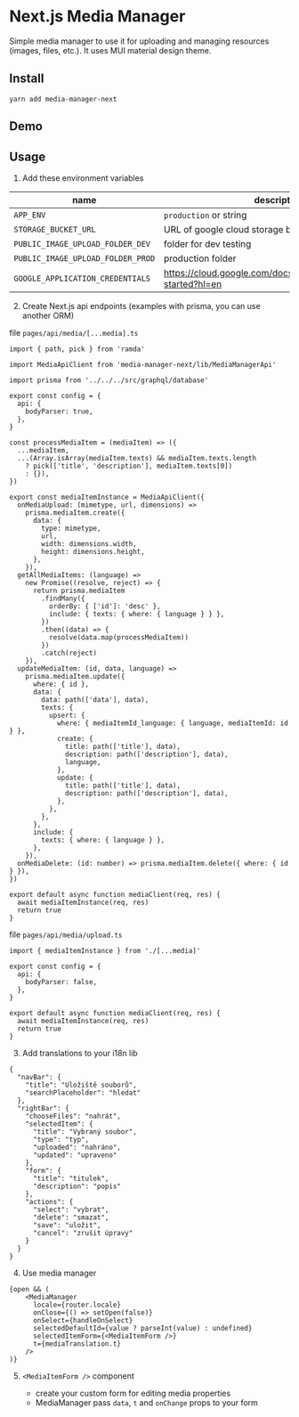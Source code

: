 # Next.js Media Manager
Simple media manager to use it for uploading and managing resources (images, files, etc.). It uses MUI material design theme.

## Install

```
yarn add media-manager-next
```

## Demo

## Usage

1. Add these environment variables

| name                              | description                                                        |
|-----------------------------------|--------------------------------------------------------------------|
| `APP_ENV`                         | `production` or string                                             |
| `STORAGE_BUCKET_URL`              | URL of google cloud storage bucket                                 |
| `PUBLIC_IMAGE_UPLOAD_FOLDER_DEV`  | folder for dev testing                                             |
| `PUBLIC_IMAGE_UPLOAD_FOLDER_PROD` | production folder                                                  |
| `GOOGLE_APPLICATION_CREDENTIALS`  | https://cloud.google.com/docs/authentication/getting-started?hl=en |

2. Create Next.js api endpoints (examples with prisma, you can use another ORM)

file `pages/api/media/[...media].ts`
```
import { path, pick } from 'ramda'

import MediaApiClient from 'media-manager-next/lib/MediaManagerApi'

import prisma from '../../../src/graphql/database'

export const config = {
  api: {
    bodyParser: true,
  },
}

const processMediaItem = (mediaItem) => ({
  ...mediaItem,
  ...(Array.isArray(mediaItem.texts) && mediaItem.texts.length
    ? pick(['title', 'description'], mediaItem.texts[0])
    : {}),
})

export const mediaItemInstance = MediaApiClient({
  onMediaUpload: (mimetype, url, dimensions) =>
    prisma.mediaItem.create({
      data: {
        type: mimetype,
        url,
        width: dimensions.width,
        height: dimensions.height,
      },
    }),
  getAllMediaItems: (language) =>
    new Promise((resolve, reject) => {
      return prisma.mediaItem
        .findMany({
          orderBy: { ['id']: 'desc' },
          include: { texts: { where: { language } } },
        })
        .then((data) => {
          resolve(data.map(processMediaItem))
        })
        .catch(reject)
    }),
  updateMediaItem: (id, data, language) =>
    prisma.mediaItem.update({
      where: { id },
      data: {
        data: path(['data'], data),
        texts: {
          upsert: {
            where: { mediaItemId_language: { language, mediaItemId: id } },
            create: {
              title: path(['title'], data),
              description: path(['description'], data),
              language,
            },
            update: {
              title: path(['title'], data),
              description: path(['description'], data),
            },
          },
        },
      },
      include: {
        texts: { where: { language } },
      },
    }),
  onMediaDelete: (id: number) => prisma.mediaItem.delete({ where: { id } }),
})

export default async function mediaClient(req, res) {
  await mediaItemInstance(req, res)
  return true
}
```

file `pages/api/media/upload.ts`
```
import { mediaItemInstance } from './[...media]'

export const config = {
  api: {
    bodyParser: false,
  },
}

export default async function mediaClient(req, res) {
  await mediaItemInstance(req, res)
  return true
}
```

3. Add translations to your i18n lib

```
{
  "navBar": {
    "title": "Uložiště souborů",
    "searchPlaceholder": "hledat"
  },
  "rightBar": {
    "chooseFiles": "nahrát",
    "selectedItem": {
      "title": "Vybraný soubor",
      "type": "typ",
      "uploaded": "nahráno",
      "updated": "upraveno"
    },
    "form": {
      "title": "titulek",
      "description": "popis"
    },
    "actions": {
      "select": "vybrat",
      "delete": "smazat",
      "save": "uložit",
      "cancel": "zrušit úpravy"
    }
  }
}
```

4. Use media manager

```
{open && (
    <MediaManager
      locale={router.locale}
      onClose={() => setOpen(false)}
      onSelect={handleOnSelect}
      selectedDefaultId={value ? parseInt(value) : undefined}
      selectedItemForm={<MediaItemForm />}
      t={mediaTranslation.t}
    />
)}
```

5. `<MediaItemForm />` component

   - create your custom form for editing media properties
   - MediaManager pass `data`, `t` and `onChange` props to your form
